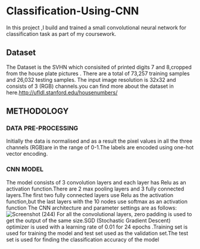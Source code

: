 # Classification-Using-CNN
 In this project ,I build and trained a small convolutional neural network for classification task as part of my coursework.
 ## Dataset
 The Dataset is the SVHN which consisited of printed digits 7 and 8,cropped from the house plate pictures . There are a total of 73,257 training samples and 26,032 testing samples. The input image resolution is 32x32 and consists of 3 (RGB) channels.you can find more about the dataset in here.http://ufldl.stanford.edu/housenumbers/

## METHODOLOGY
 ### DATA PRE-PROCESSING
  Initially the data is normalised and as a result the pixel values in all the three
 channels (RGB)are in the range of 0-1.The labels are encoded using one-hot vector
 encoding.
 ### CNN MODEL
  The model consists of 3 convolution layers and each layer has Relu as an activation
function.There are 2 max pooling layers and 3 fully connected layers.The first two
fully connected layers use Relu as the activation function,but the last layers with the
10 nodes use softmax as an activation function
The CNN architecture and parameter settings are as follows: 
![Screenshot (244)](https://user-images.githubusercontent.com/41173314/227750908-3fb87f53-f397-424c-934b-ac2c7ae858f4.png)
For all the convolutional layers, zero padding is used to get the output of the same
size.SGD (Stochastic Gradient Descent) optimizer is used with a learning rate of
0.01 for 24 epochs .Training set is used for training the model and test set used as
the validation set.The test set is used for finding the classification accuracy of the
model


